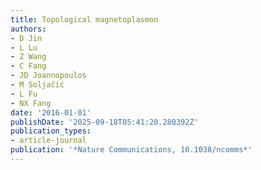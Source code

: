 ```yaml
---
title: Topological magnetoplasmon
authors:
- D Jin
- L Lu
- Z Wang
- C Fang
- JD Joannopoulos
- M Soljačić
- L Fu
- NX Fang
date: '2016-01-01'
publishDate: '2025-09-18T05:41:20.280392Z'
publication_types:
- article-journal
publication: '*Nature Communications, 10.1038/ncomms*'
---
```

